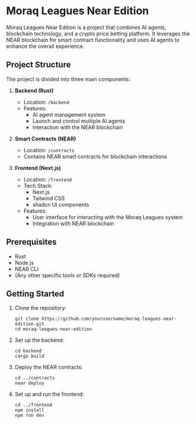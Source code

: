 # Moraq Leagues Near Edition

Moraq Leagues Near Edition is a project that combines AI agents, blockchain technology, and a crypto price betting platform. It leverages the NEAR blockchain for smart contract functionality and uses AI agents to enhance the overall experience.

## Project Structure

The project is divided into three main components:

1. **Backend (Rust)**
   - Location: `/backend`
   - Features:
     - AI agent management system
     - Launch and control multiple AI agents
     - Interaction with the NEAR blockchain

2. **Smart Contracts (NEAR)**
   - Location: `/contracts`
   - Contains NEAR smart contracts for blockchain interactions

3. **Frontend (Next.js)**
   - Location: `/frontend`
   - Tech Stack:
     - Next.js
     - Tailwind CSS
     - shadcn UI components
   - Features:
     - User interface for interacting with the Moraq Leagues system
     - Integration with NEAR blockchain

## Prerequisites

- Rust
- Node.js
- NEAR CLI
- (Any other specific tools or SDKs required)

## Getting Started

1. Clone the repository:
   ```
   git clone https://github.com/yourusername/moraq-leagues-near-edition.git
   cd moraq-leagues-near-edition
   ```

2. Set up the backend:
   ```
   cd backend
   cargo build
   ```

3. Deploy the NEAR contracts:
   ```
   cd ../contracts
   near deploy
   ```

4. Set up and run the frontend:
   ```
   cd ../frontend
   npm install
   npm run dev
   ```